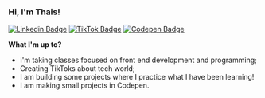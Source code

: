 ### Hi, I'm Thais!
[![Linkedin Badge](https://img.shields.io/badge/-LinkedIn-0e76a8?style=flat-square&logo=Linkedin&logoColor=white)](https://www.linkedin.com/in/thaisdsilve/)
[![TikTok Badge](https://img.shields.io/badge/TikTok-Follow-blue)](https://www.tiktok.com/@thaisdsilve?lang=en)
[![Codepen Badge](https://img.shields.io/badge/Codepen-Follow-blue)](https://codepen.io/thaisdsilve)

**What I'm up to?**

- I'm taking classes focused on front end development and programming;
- Creating TikToks about tech world;
- I am building some projects where I practice what I have been learning!
- I am making small projects in Codepen.

<!--
**tdsilve/tdsilve** is a ✨ _special_ ✨ repository because its `README.md` (this file) appears on your GitHub profile.

Here are some ideas to get you started:

- 🔭 I’m currently working on ...
- 🌱 I’m currently learning ...
- 👯 I’m looking to collaborate on ...
- 🤔 I’m looking for help with ...
- 💬 Ask me about ...
- 📫 How to reach me: ...
- 😄 Pronouns: ...
- ⚡ Fun fact: ...
-->
